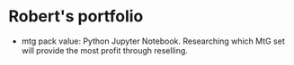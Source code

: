 # Robert's portfolio

* mtg pack value: Python Jupyter Notebook. Researching which MtG set will provide the most profit through reselling.